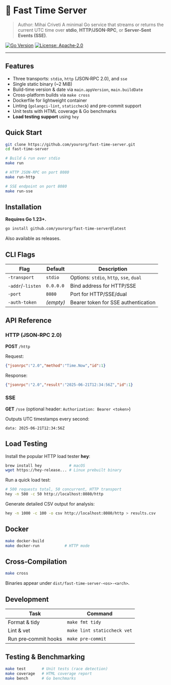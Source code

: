 # 🦫 Fast Time Server

> Author: Mihai Criveti
> A minimal Go service that streams or returns the current UTC time over **stdio**, **HTTP/JSON-RPC**, or **Server‑Sent Events (SSE)**.

[![Go Version](https://img.shields.io/badge/go-1.23–1.27-blue)]()
[![License: Apache‑2.0](https://img.shields.io/badge/license-Apache%202.0-blue)]()

---

## Features

- Three transports: `stdio`, `http` (JSON‑RPC 2.0), and `sse`
- Single static binary (~2 MiB)
- Build-time version & date via `main.appVersion`, `main.buildDate`
- Cross-platform builds via `make cross`
- Dockerfile for lightweight container
- Linting (`golangci-lint`, `staticcheck`) and pre-commit support
- Unit tests with HTML coverage & Go benchmarks
- **Load testing support** using `hey`

## Quick Start

```bash
git clone https://github.com/yourorg/fast-time-server.git
cd fast-time-server

# Build & run over stdio
make run

# HTTP JSON‑RPC on port 8080
make run-http

# SSE endpoint on port 8080
make run-sse
```

## Installation

**Requires Go 1.23+.**

```bash
go install github.com/yourorg/fast-time-server@latest
```

Also available as releases.

## CLI Flags

| Flag              | Default   | Description                             |
| ----------------- | --------- | --------------------------------------- |
| `-transport`      | `stdio`   | Options: `stdio`, `http`, `sse`, `dual` |
| `-addr`/`-listen` | `0.0.0.0` | Bind address for HTTP/SSE               |
| `-port`           | `8080`    | Port for HTTP/SSE/dual                  |
| `-auth-token`     | *(empty)* | Bearer token for SSE authentication     |

## API Reference

### HTTP (JSON‑RPC 2.0)

**POST** `/http`

Request:

```json
{"jsonrpc":"2.0","method":"Time.Now","id":1}
```

Response:

```json
{"jsonrpc":"2.0","result":"2025-06-21T12:34:56Z","id":1}
```

### SSE

**GET** `/sse` (optional header: `Authorization: Bearer <token>`)

Outputs UTC timestamps every second:

```
data: 2025-06-21T12:34:56Z
```

## Load Testing

Install the popular HTTP load tester **hey**:

```bash
brew install hey            # macOS
wget https://hey-release... # Linux prebuilt binary
```

Run a quick load test:

```bash
# 500 requests total, 50 concurrent, HTTP transport
hey -n 500 -c 50 http://localhost:8080/http
```

Generate detailed CSV output for analysis:

```bash
hey -n 1000 -c 100 -o csv http://localhost:8080/http > results.csv
```

## Docker

```bash
make docker-build
make docker-run           # HTTP mode
```

## Cross‑Compilation

```bash
make cross
```

Binaries appear under `dist/fast-time-server-<os>-<arch>`.

## Development

| Task                 | Command                     |
| -------------------- | --------------------------- |
| Format & tidy        | `make fmt tidy`             |
| Lint & vet           | `make lint staticcheck vet` |
| Run pre‑commit hooks | `make pre-commit`           |

## Testing & Benchmarking

```bash
make test       # Unit tests (race detection)
make coverage   # HTML coverage report
make bench      # Go benchmarks
```
